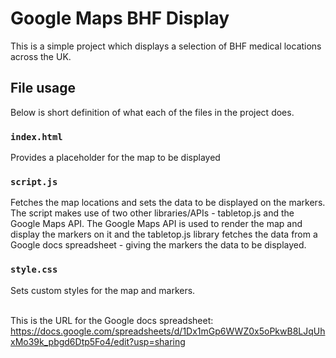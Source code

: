 # Google Maps BHF Display
This is a simple project which displays a selection of BHF medical locations across the UK.

## File usage
Below is short definition of what each of the files in the project does.

### `index.html` 
Provides a placeholder for the map to be displayed

### `script.js`
Fetches the map locations and sets the data to be displayed on the markers. The script makes use of two other libraries/APIs - tabletop.js and the Google Maps API. The Google Maps API is used to render the map and display the markers on it and the tabletop.js library fetches the data from a Google docs spreadsheet - giving the markers the data to be displayed.

### `style.css`
Sets custom styles for the map and markers.<br><br>

This is the URL for the Google docs spreadsheet:<br>
https://docs.google.com/spreadsheets/d/1Dx1mGp6WWZ0x5oPkwB8LJqUhxMo39k_pbgd6Dtp5Fo4/edit?usp=sharing